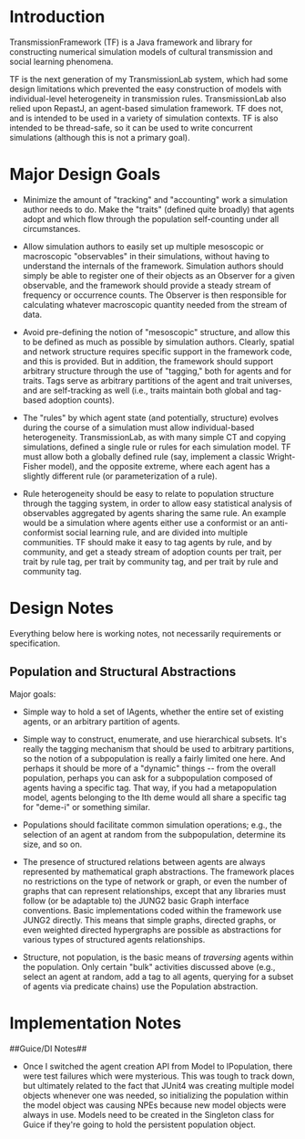 # Introduction #

TransmissionFramework (TF) is a Java framework and library for constructing numerical simulation models of cultural transmission and social learning phenomena.

TF is the next generation of my TransmissionLab system, which had some design limitations which prevented the easy construction of models with individual-level heterogeneity in transmission rules. TransmissionLab also relied upon RepastJ, an agent-based simulation framework. TF does not, and is intended to be used in a variety of simulation contexts. TF is also intended to be thread-safe, so it can be used to write concurrent simulations (although this is not a primary goal).

# Major Design Goals #

* Minimize the amount of "tracking" and "accounting" work a simulation author needs to do. Make the "traits" (defined quite broadly) that agents adopt and which flow through the population self-counting under all circumstances.

* Allow simulation authors to easily set up multiple mesoscopic or macroscopic "observables" in their simulations, without having to understand the internals of the framework. Simulation authors should simply be able to register one of their objects as an Observer for a given observable, and the framework should provide a steady stream of frequency or occurrence counts.  The Observer is then responsible for calculating whatever macroscopic quantity needed from the stream of data.

* Avoid pre-defining the notion of "mesoscopic" structure, and allow this to be defined as much as possible by simulation authors. Clearly, spatial and network structure requires specific support in the framework code, and this is provided. But in addition, the framework should support arbitrary structure through the use of "tagging," both for agents and for traits. Tags serve as arbitrary partitions of the agent and trait universes, and are self-tracking as well (i.e., traits maintain both global and tag-based adoption counts).

* The "rules" by which agent state (and potentially, structure) evolves during the course of a simulation must allow individual-based heterogeneity. TransmissionLab, as with many simple CT and copying simulations, defined a single rule or rules for each simulation model. TF must allow both a globally defined rule (say, implement a classic Wright-Fisher model), and the opposite extreme, where each agent has a slightly different rule (or parameterization of a rule).

* Rule heterogeneity should be easy to relate to population structure through the tagging system, in order to allow easy statistical analysis of observables aggregated by agents sharing the same rule. An example would be a simulation where agents either use a conformist or an anti-conformist social learning rule, and are divided into multiple communities. TF should make it easy to tag agents by rule, and by community, and get a steady stream of adoption counts per trait, per trait by rule tag, per trait by community tag, and per trait by rule and community tag.


# Design Notes #

Everything below here is working notes, not necessarily requirements or specification.

## Population and Structural Abstractions ##

Major goals:

* Simple way to hold a set of IAgents, whether the entire set of existing agents, or an arbitrary partition of agents.

* Simple way to construct, enumerate, and use hierarchical subsets. It's really the tagging mechanism that should be used to arbitrary partitions, so the notion of a subpopulation is really a fairly limited one here. And perhaps it should be more of a "dynamic" things -- from the overall population, perhaps you can ask for a subpopulation composed of agents having a specific tag. That way, if you had a metapopulation model, agents belonging to the Ith deme would all share a specific tag for "deme-i" or something similar.

* Populations should facilitate common simulation operations; e.g., the selection of an agent at random from the subpopulation, determine its size, and so on.

* The presence of structured relations between agents are always represented by mathematical graph abstractions. The framework places no restrictions on the type of network or graph, or even the number of graphs that can represent relationships, except that any libraries must follow (or be adaptable to) the JUNG2 basic Graph interface conventions. Basic implementations coded within the framework use JUNG2 directly. This means that simple graphs, directed graphs, or even weighted directed hypergraphs are possible as abstractions for various types of structured agents relationships.

* Structure, not population, is the basic means of *traversing* agents within the population. Only certain "bulk" activities discussed above (e.g., select an agent at random, add a tag to all agents, querying for a subset of agents via predicate chains) use the Population abstraction.

# Implementation Notes #

##Guice/DI Notes##

* Once I switched the agent creation API from Model to IPopulation, there were test failures which were mysterious. This was tough to track down, but ultimately related to the fact that JUnit4 was creating multiple model objects whenever one was needed, so initializing the population within the model object was causing NPEs because new model objects were always in use. Models need to be created in the Singleton class for Guice if they're going to hold the persistent population object.
